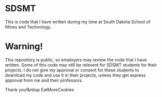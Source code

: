 # SDSMT
This is code that I have written during my time at South Dakota School of Mines and Technology.

# Warning!
This repository is public, so employers may review the code that I have written. Some of this code
may still be relevent for SDSMT students for their projects. I do not give my approval or consent
for these students to download my code and use it in their projects, unless they get express approval
from me and their professors.


Thank you!&nbsp
EatMoreCookies
